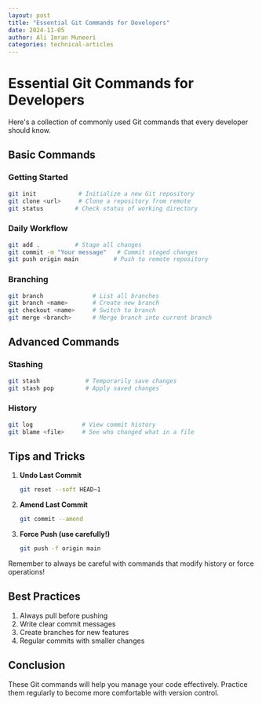 ```yaml
---
layout: post
title: "Essential Git Commands for Developers"
date: 2024-11-05
author: Ali Imran Muneeri
categories: technical-articles
---
```

# Essential Git Commands for Developers

Here's a collection of commonly used Git commands that every developer should know.

## Basic Commands

### Getting Started

```bash
git init            # Initialize a new Git repository
git clone <url>     # Clone a repository from remote
git status         # Check status of working directory
```

### Daily Workflow

```bash
git add .          # Stage all changes
git commit -m "Your message"   # Commit staged changes
git push origin main          # Push to remote repository
```

### Branching

```bash
git branch              # List all branches 
git branch <name>       # Create new branch
git checkout <name>     # Switch to branch 
git merge <branch>      # Merge branch into current branch
```

## Advanced Commands

### Stashing

```bash
git stash             # Temporarily save changes 
git stash pop         # Apply saved changes`
```

### History

```bash
git log              # View commit history
git blame <file>     # See who changed what in a file
```

## Tips and Tricks

1. **Undo Last Commit**
   
   ```bash
   git reset --soft HEAD~1
   ```

2. **Amend Last Commit**
   
   ```bash
   git commit --amend
   ```

3. **Force Push (use carefully!)**
   
   ```bash
   git push -f origin main
   ```

Remember to always be careful with commands that modify history or force operations!

## Best Practices

1. Always pull before pushing
2. Write clear commit messages
3. Create branches for new features
4. Regular commits with smaller changes

## Conclusion

These Git commands will help you manage your code effectively. Practice them regularly to become more comfortable with version control.
